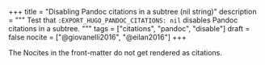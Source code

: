 +++
title = "Disabling Pandoc citations in a subtree (nil string)"
description = """
  Test that `:EXPORT_HUGO_PANDOC_CITATIONS: nil` disables Pandoc
  citations in a subtree.
  """
tags = ["citations", "pandoc", "disable"]
draft = false
nocite = ["@giovanelli2016", "@eilan2016"]
+++

The Nocites in the front-matter do not get rendered as citations.
